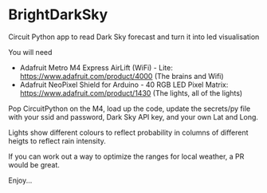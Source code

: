 # BrightDarkSky

Circuit Python app to read Dark Sky forecast and turn it into led visualisation

You will need 

* Adafruit Metro M4 Express AirLift (WiFi) - Lite: https://www.adafruit.com/product/4000 (The brains and Wifi)
* Adafruit NeoPixel Shield for Arduino - 40 RGB LED Pixel Matrix:  https://www.adafruit.com/product/1430 (The lights, all of the lights)

Pop CircuitPython on the M4, load up the code, update the secrets/py file with your ssid and password, Dark Sky API key, and your own Lat and Long.

Lights show different colours to reflect probability in columns of different heigts to reflect rain intensity.

If you can work out a way to optimize the ranges for local weather, a PR would be great.

Enjoy...



